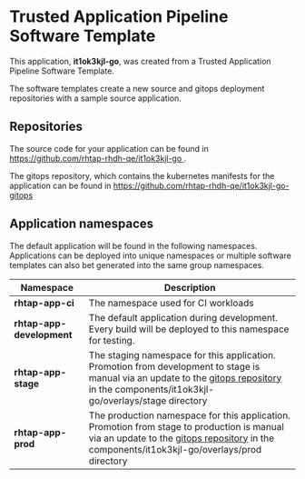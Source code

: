 # Trusted Application Pipeline Software Template

This application, **it1ok3kjl-go**, was created from a Trusted Application Pipeline Software Template.

The software templates create a new source and gitops deployment repositories with a sample source application. 

## Repositories

The source code for your application can be found in [https://github.com/rhtap-rhdh-qe/it1ok3kjl-go ](https://github.com/rhtap-rhdh-qe/it1ok3kjl-go ).
 
The gitops repository, which contains the kubernetes manifests for the application can be found in 
[https://github.com/rhtap-rhdh-qe/it1ok3kjl-go-gitops ](https://github.com/rhtap-rhdh-qe/it1ok3kjl-go-gitops ) 

## Application namespaces 

The default application will be found in the following namespaces. Applications can be deployed into unique namespaces or multiple software templates can also bet generated into the same group namespaces.  

|  Namespace   |  Description   |  
| -------- | -------- |
| **rhtap-app-ci** | The namespace used for CI workloads |
| **rhtap-app-development** | The default application during development. Every build will be deployed to this namespace for testing. |
| **rhtap-app-stage** | The staging namespace for this application. Promotion from development to stage is manual via an update to the [gitops repository](https://github.com/rhtap-rhdh-qe/it1ok3kjl-go-gitops ) in the components/it1ok3kjl-go/overlays/stage directory |
| **rhtap-app-prod** | The production namespace for this application. Promotion from stage to production is manual via an update to the [gitops repository](https://github.com/rhtap-rhdh-qe/it1ok3kjl-go-gitops ) in the components/it1ok3kjl-go/overlays/prod directory |
